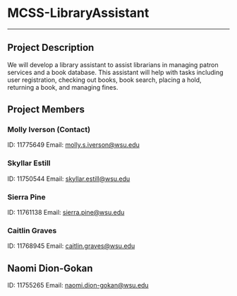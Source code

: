 # MCSS-LibraryAssistant

***

## Project Description
We will develop a library assistant to assist librarians in managing patron services and a book database. This assistant will help with tasks including user registration, checking out books, book search, placing a hold, returning a book, and managing fines. 

## Project Members
### Molly Iverson (Contact)
ID: 11775649
Email: molly.s.iverson@wsu.edu 

### Skyllar Estill
ID: 11750544
Email: skyllar.estill@wsu.edu

### Sierra Pine
ID: 11761138
Email: sierra.pine@wsu.edu 

### Caitlin Graves
ID: 11768945
Email: caitlin.graves@wsu.edu 

## Naomi Dion-Gokan
ID: 11755265
Email: naomi.dion-gokan@wsu.edu
